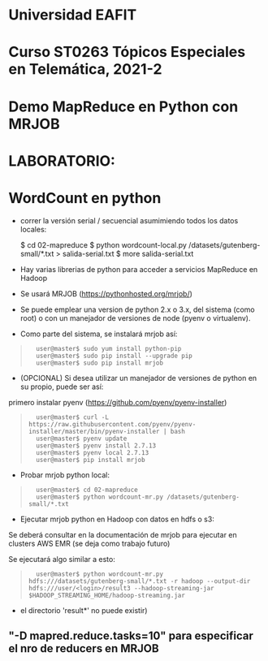 # Universidad EAFIT
# Curso ST0263 Tópicos Especiales en Telemática, 2021-2

# Demo MapReduce en Python con MRJOB

# LABORATORIO:

# WordCount en python

* correr la versión serial / secuencial asumimiendo todos los datos locales:

    $ cd 02-mapreduce
    $ python wordcount-local.py /datasets/gutenberg-small/*.txt > salida-serial.txt
    $ more salida-serial.txt

* Hay varias librerias de python para acceder a servicios MapReduce en Hadoop

* Se usará MRJOB (https://pythonhosted.org/mrjob/)

* Se puede emplear una version de python 2.x o 3.x, del sistema (como root) o con un manejador de versiones de node (pyenv o virtualenv).

* Como parte del sistema, se instalará mrjob así:

>		user@master$ sudo yum install python-pip
>		user@master$ sudo pip install --upgrade pip
>		user@master$ sudo pip install mrjob

* (OPCIONAL) Si desea utilizar un manejador de versiones de python en su propio, puede ser así:

primero instalar pyenv (https://github.com/pyenv/pyenv-installer)

>		user@master$ curl -L https://raw.githubusercontent.com/pyenv/pyenv-installer/master/bin/pyenv-installer | bash
>		user@master$ pyenv update
>		user@master$ pyenv install 2.7.13
>		user@master$ pyenv local 2.7.13
>		user@master$ pip install mrjob

* Probar mrjob python local:

>		user@master$ cd 02-mapreduce
>		user@master$ python wordcount-mr.py /datasets/gutenberg-small/*.txt

* Ejecutar mrjob python en Hadoop con datos en hdfs o s3:

Se deberá consultar en la documentación de mrjob para ejecutar en clusters AWS EMR (se deja como trabajo futuro)

Se ejecutará algo similar a esto:

>		user@master$ python wordcount-mr.py hdfs:///datasets/gutenberg-small/*.txt -r hadoop --output-dir hdfs:///user/<login>/result3 --hadoop-streaming-jar $HADOOP_STREAMING_HOME/hadoop-streaming.jar

* el directorio 'result*' no puede existir)

## "-D mapred.reduce.tasks=10" para especificar el nro de reducers en MRJOB
